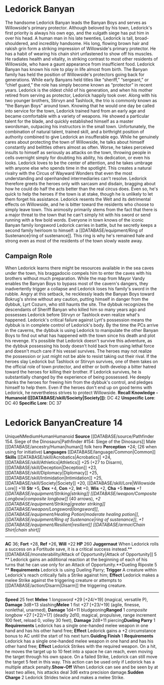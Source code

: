 ﻿---
ac: '36'
alignment: N
all_resistance: null
burrow_speed: null
charisma: '+5'
climb_speed: null
constitution: '+2'
creature_ability:
- Attack of Opportunity
- Dueling Parry
- Dueling Riposte
- Guiding Finish
- Juggernaut
- Show-Off
- Sudden Charge
creature_family: null
description: "The handsome Ledorick Banyan leads the Banyan Boys and serves as Willowside's\
  \ primary protector. Although beloved by his town, Ledorick's first priority is\
  \ always his own ego, and the xulgath siege has put him in over his head.<br/><br/>\
  \ A human man in his late twenties, Ledorick is tall, broad-shouldered, and incredibly\
  \ handsome. His long, flowing brown hair and rakish grin form a striking impression\
  \ of Willowside's primary protector. He has a habit of wearing his chain shirt unfastened\
  \ to show off his muscles. He radiates health and vitality, in striking contrast\
  \ to most other residents of Willowside, who have a gaunt appearance from insufficient\
  \ food.<br/><br/> Ledorick Banyan has known his role to play in life almost from\
  \ birth. The Banyan family has held the position of Willowside's protectors going\
  \ back for generations. While early Banyans held titles like \u201Csheriff,\u201D\
  \ \u201Csergeant,\u201D or \u201Cchief guard,\u201D the role has simply become known\
  \ as \u201Cprotector\u201D in recent years. Ledorick is the oldest child of his\
  \ generation, and when his mother retired from serving as protector, Ledorick happily\
  \ took over. Along with his two younger brothers, Stirvyn and Tashlock, the trio\
  \ is commonly known as \u201Cthe Banyan Boys\u201D around town.<br/><br/> Knowing\
  \ that he would one day be called into service for the town, Ledorick trained hard\
  \ from an early age and became comfortable with a variety of weapons. He showed\
  \ a particular talent for the blade, and quickly established himself as a master\
  \ swordsman, outpacing his instructors in the small town. Unfortunately, the combination\
  \ of natural talent, trained skill, and a birthright position of authority combined\
  \ to give Ledorick an insufferable ego. While he genuinely cares about protecting\
  \ the town of Willowside, he talks about himself constantly and belittles others\
  \ almost as often. Worse, he takes perceived insults to himself as seriously as\
  \ attacks on the town, throwing people in cells overnight simply for doubting his\
  \ ability, his dedication, or even his looks.<br/><br/> Ledorick loves to be the\
  \ center of attention, and he takes umbrage with anyone else who spends time in\
  \ the spotlight. This creates a natural rivalry with the Circus of Wayward Wonders\
  \ that even the most understanding and openhanded intermediaries can't resolve.\
  \ Ledorick therefore greets the heroes only with sarcasm and disdain, bragging about\
  \ how he could do half the acts better than the real circus does. Even so, he's\
  \ quick to help the heroes if the town is at stake, though he is unlikely to let\
  \ them forget his assistance.<br/><br/> Ledorick resents the Welt and its detrimental\
  \ effects on Willowside, and he is bitter toward the residents who choose to simply\
  \ leave town. This animosity primarily stems from the fact that there is a major\
  \ threat to the town that he can't simply hit with his sword or send running with\
  \ a few bold words.<br/><br/> Everyone in town knows of the iconic Banyan family\
  \ longsword Ledorick carries in battle, but he secretly keeps a second family heirloom\
  \ to himself: a [[DATABASE/equipment/Ring of Sustenance|ring of sustenance]] . This\
  \ ring is why he's remained hale and strong even as most of the residents of the\
  \ town slowly waste away."
dexterity: '+4'
element: null
fly_speed: null
fortitude: '+28'
hp: '260'
id: '2126'
immunity: null
intelligence: '+0'
land_speed: '25'
language:
- '[[DATABASE/language/Common|Common]]'
level: '14'
max_speed: '25'
name: Ledorick Banyan
perception: '+24'
rarity: Unique
reflex: '+26'
resistance: null
rus_type_level: null
sense:
- (26 when using for initiative)
size: Medium
skill:
- '[[DATABASE/skill/Acrobatics|Acrobatics]] +24'
- '[[DATABASE/skill/Athletics|Athletics]] +25'
- '[[DATABASE/skill/Deception|Deception]] +23'
- '[[DATABASE/skill/Diplomacy|Diplomacy]] +25'
- '[[DATABASE/skill/Intimidation|Intimidation]] +25'
- '[[DATABASE/skill/Society|Society]] +20'
- '[[DATABASE/skill/Lore|Willowside Lore]] +18'
source: '[[DATABASE/source/Pathfinder 154. Siege of the Dinosaurs|Pathfinder #154:
  Siege of the Dinosaurs]]'
speed:
- 25 feet
spell: null
strength: '+5'
strength_req: '5'
strongest_save:
- Fortitude
swim_speed: null
trait:
- '[[DATABASE/trait/Human|Human]]'
- '[[DATABASE/trait/Humanoid|Humanoid]]'
- '[[DATABASE/trait/Unique|Unique]]'
type: Creature
vision: null
weakest_save:
- Will
weakness: null
will: '+22'
wisdom: '+2'

---
# Ledorick Banyan

The handsome Ledorick Banyan leads the Banyan Boys and serves as Willowside's primary protector. Although beloved by his town, Ledorick's first priority is always his own ego, and the xulgath siege has put him in over his head.
 A human man in his late twenties, Ledorick is tall, broad-shouldered, and incredibly handsome. His long, flowing brown hair and rakish grin form a striking impression of Willowside's primary protector. He has a habit of wearing his chain shirt unfastened to show off his muscles. He radiates health and vitality, in striking contrast to most other residents of Willowside, who have a gaunt appearance from insufficient food.
 Ledorick Banyan has known his role to play in life almost from birth. The Banyan family has held the position of Willowside's protectors going back for generations. While early Banyans held titles like “sheriff,” “sergeant,” or “chief guard,” the role has simply become known as “protector” in recent years. Ledorick is the oldest child of his generation, and when his mother retired from serving as protector, Ledorick happily took over. Along with his two younger brothers, Stirvyn and Tashlock, the trio is commonly known as “the Banyan Boys” around town.
 Knowing that he would one day be called into service for the town, Ledorick trained hard from an early age and became comfortable with a variety of weapons. He showed a particular talent for the blade, and quickly established himself as a master swordsman, outpacing his instructors in the small town. Unfortunately, the combination of natural talent, trained skill, and a birthright position of authority combined to give Ledorick an insufferable ego. While he genuinely cares about protecting the town of Willowside, he talks about himself constantly and belittles others almost as often. Worse, he takes perceived insults to himself as seriously as attacks on the town, throwing people in cells overnight simply for doubting his ability, his dedication, or even his looks.
 Ledorick loves to be the center of attention, and he takes umbrage with anyone else who spends time in the spotlight. This creates a natural rivalry with the Circus of Wayward Wonders that even the most understanding and openhanded intermediaries can't resolve. Ledorick therefore greets the heroes only with sarcasm and disdain, bragging about how he could do half the acts better than the real circus does. Even so, he's quick to help the heroes if the town is at stake, though he is unlikely to let them forget his assistance.
 Ledorick resents the Welt and its detrimental effects on Willowside, and he is bitter toward the residents who choose to simply leave town. This animosity primarily stems from the fact that there is a major threat to the town that he can't simply hit with his sword or send running with a few bold words.
 Everyone in town knows of the iconic Banyan family longsword Ledorick carries in battle, but he secretly keeps a second family heirloom to himself: a [[DATABASE/equipment/Ring of Sustenance|ring of sustenance]]. This ring is why he's remained hale and strong even as most of the residents of the town slowly waste away.

## Campaign Role

When Ledorick learns there might be resources available in the sea caves under the town, his braggadocio compels him to enter the caves with his brothers without much preparation. While the map from Mayor Vandy enables the Banyan Boys to bypass most of the cavern's dangers, they inadvertently trigger a collapse and Ledorick loses his family's sword in the rubble. Angry at this setback, he recklessly leads the Banyan Boys toward Bokrug's shrine without any caution, putting himself in danger from the dybbuk, Lyrt Cozurn, who still haunts the site. The dybbuk recognizes the descendants of Sheriff Banyan who killed him so many years ago and possesses Ledorick before Stirvyn or Tashlock even realize what's happened. Ledorick's critical failure against Lyrt's possession means the dybbuk is in complete control of Ledorick's body. By the time the PCs arrive in the caverns, the dybbuk is using Ledorick to manipulate the other Banyan Boys to find out what has happened with the town since his death and plot his revenge.
 It's possible that Ledorick doesn't survive this adventure, as the dybbuk possessing his body doesn't hold back from using lethal force and doesn't much care if his vessel survives. The heroes may not realize the possession or just might not be able to resist taking out their rival. If the heroes slay Ledorick but Tashlock or Stirvyn survives, one of them takes on the official role of town protector, and either or both develop a bitter hatred toward the heroes for killing their brother.
 If Ledorick survives, he is substantially changed by the experience of being possessed. He deeply thanks the heroes for freeing him from the dybbuk's control, and pledges himself to help them. Even if the heroes don't end up on good terms with Ledorick, he nevertheless strives to protect Willowside.
**Recall Knowledge - Humanoid ([[DATABASE/skill/Society|Society]])**: DC 42
**Unspecific Lore**: DC 40
**Specific Lore**: DC 37

# Ledorick Banyan<span class="item-type">Creature 14</span>

<span class="trait-unique item-trait">Unique</span><span class="trait-alignment item-trait">N</span><span class="trait-size item-trait">Medium</span><span class="item-trait">Human</span><span class="item-trait">Humanoid</span>
**Source** [[DATABASE/source/Pathfinder 154. Siege of the Dinosaurs|Pathfinder #154: Siege of the Dinosaurs]]
Male [[DATABASE/ancestry/Human|human]] folk hero
**Perception** +24; (26 when using for initiative) 
**Languages** [[DATABASE/language/Common|Common]]
**Skills** [[DATABASE/skill/Acrobatics|Acrobatics]] +24, [[DATABASE/skill/Athletics|Athletics]] +25 (+27 to Disarm), [[DATABASE/skill/Deception|Deception]] +23, [[DATABASE/skill/Diplomacy|Diplomacy]] +25, [[DATABASE/skill/Intimidation|Intimidation]] +25, [[DATABASE/skill/Society|Society]] +20, [[DATABASE/skill/Lore|Willowside Lore]] +18
**Str** +5, **Dex** +4, **Con** +2, **Int** +0, **Wis** +2, **Cha** +5
**Items** _+1 [[DATABASE/equipment/Striking|striking]] [[DATABASE/weapon/Composite Longbow|composite longbow]]_ (40 arrows), _+2 [[DATABASE/equipment/Striking|greater striking]] [[DATABASE/weapon/Longsword|longsword]]_, _[[DATABASE/equipment/Healing Potion|moderate healing potion]]_, _[[DATABASE/equipment/Ring of Sustenance|ring of sustenance]]_, _+1 [[DATABASE/equipment/Resilient|resilient]] [[DATABASE/armor/Chain Shirt|chain shirt]]_

---
**AC** 36; **Fort** +28, **Ref** +26, **Will** +22
**HP** 260
<span class="in-box-ability">**Juggernaut** When Ledorick rolls a success on a Fortitude save, it is a critical success instead.</span><span class="in-box-ability">**[[DATABASE/monsterability/Attack of Opportunity|Attack of Opportunity]] <span class="action-icon">5</span> ** Ledorick gains an additional reaction at the beginning of each of his turns that he can use only for an Attack of Opportunity.</span><span class="in-box-ability">**Dueling Riposte <span class="action-icon">5</span> ** **Requirements** Ledorick is using Dueling Parry; **Trigger** A creature within Ledorick's reach critically fails a Strike against him; **Effect** Ledorick makes a melee Strike against the triggering creature or attempts to [[DATABASE/action/Disarm|Disarm]] the triggering creature.</span>

---
**Speed** 25 feet
<span class="in-box-ability">**Melee** <span class="action-icon">1</span> _longsword_ +29 [+24/+19] (magical, versatile P), **Damage** 3d8+13 slashing</span><span class="in-box-ability">**Melee** <span class="action-icon">1</span> fist +27 [+23/+19] (agile, finesse, nonlethal, unarmed), **Damage** 1d4+11 bludgeoning</span><span class="in-box-ability">**Ranged** <span class="action-icon">1</span> _composite longbow_ +27 [+22/+17] (deadly 2d10, magical, propulsive, range increment 100 feet, reload 0, volley 30 feet), **Damage** 2d8+11 piercing</span><span class="in-box-ability">**Dueling Parry** <span class="action-icon">1</span> **Requirements** Ledorick has a single one-handed melee weapon in one hand and has his other hand free; **Effect** Ledorick gains a +2 circumstance bonus to AC until the start of his next turn.</span><span class="in-box-ability">**Guiding Finish** <span class="action-icon">1</span> **Requirements** Ledorick has a single one-handed melee weapon in one hand and has his other hand free; **Effect** Ledorick Strikes with the required weapon. On a hit, he moves the target up to 10 feet into a space he can reach, even moving the target through his own space. On a failed Strike, Ledorick can still move the target 5 feet in this way. This action can be used only if Ledorick has a multiple attack penalty.</span><span class="in-box-ability">**Show-Off** When Ledorick can see and be seen by at least two allies, his attacks deal 3d6 extra precision damage.</span><span class="in-box-ability">**Sudden Charge** <span class="action-icon">2</span> Ledorick Strides twice and makes a melee Strike.</span>